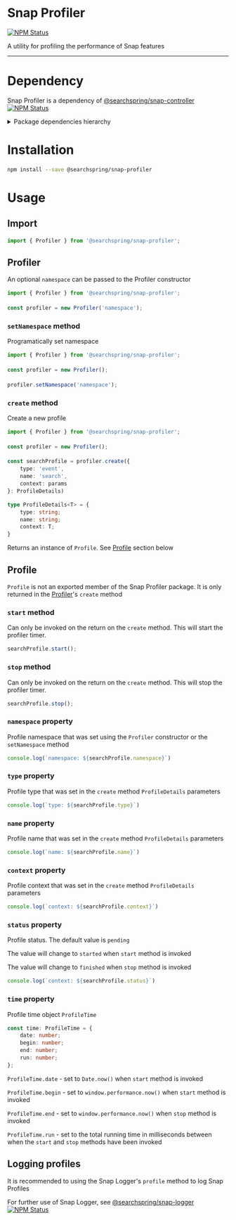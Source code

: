 # Snap Profiler

<a href="https://www.npmjs.com/package/@searchspring/snap-profiler"><img alt="NPM Status" src="https://img.shields.io/npm/v/@searchspring/snap-profiler.svg?style=flat"></a>

A utility for profiling the performance of Snap features

---

# Dependency

Snap Profiler is a dependency of [@searchspring/snap-controller](../snap-controller) <a href="https://www.npmjs.com/package/@searchspring/snap-controller"><img alt="NPM Status" src="https://img.shields.io/npm/v/@searchspring/snap-controller.svg?style=flat"></a>


<details>
    <summary>Package dependencies hierarchy</summary>
    <br/>
    <img src="../../images/snap-dependencies.jpg"/>
</details>


# Installation

```bash
npm install --save @searchspring/snap-profiler
```


# Usage
## Import
```typescript
import { Profiler } from '@searchspring/snap-profiler';
```


<h2 id="Profiler">Profiler</h2>

An optional `namespace` can be passed to the Profiler constructor

```typescript
import { Profiler } from '@searchspring/snap-profiler';

const profiler = new Profiler('namespace');
```

### `setNamespace` method

Programatically set namespace

```typescript
import { Profiler } from '@searchspring/snap-profiler';

const profiler = new Profiler();

profiler.setNamespace('namespace');
```

### `create` method
Create a new profile

```typescript
import { Profiler } from '@searchspring/snap-profiler';

const profiler = new Profiler();

const searchProfile = profiler.create({ 
    type: 'event', 
    name: 'search', 
    context: params
}: ProfileDetails)
```

```typescript
type ProfileDetails<T> = { 
    type: string; 
    name: string; 
    context: T;
}
```

Returns an instance of `Profile`. See [Profile](#Profile) section below


<h2 id="Profile">Profile</h2>

`Profile` is not an exported member of the Snap Profiler package. It is only returned in the [Profiler](#Profiler)'s `create` method

### `start` method
Can only be invoked on the return on the `create` method. 
This will start the profiler timer.

```typescript
searchProfile.start();
```

### `stop` method
Can only be invoked on the return on the `create` method. 
This will stop the profiler timer.

```typescript
searchProfile.stop();
```

### `namespace` property
Profile namespace that was set using the `Profiler` constructor or the `setNamespace` method

```typescript
console.log(`namespace: ${searchProfile.namespace}`)
```

### `type` property
Profile type that was set in the `create` method `ProfileDetails` parameters

```typescript
console.log(`type: ${searchProfile.type}`)
```

### `name` property
Profile name that was set in the `create` method `ProfileDetails` parameters

```typescript
console.log(`name: ${searchProfile.name}`)
```

### `context` property
Profile context that was set in the `create` method `ProfileDetails` parameters

```typescript
console.log(`context: ${searchProfile.context}`)
```

### `status` property
Profile status. The default value is `pending`

The value will change to `started` when `start` method is invoked

The value will change to `finished` when `stop` method is invoked

```typescript
console.log(`context: ${searchProfile.status}`)
```

### `time` property
Profile time object `ProfileTime`

```typescript
const time: ProfileTime = {
	date: number;
	begin: number;
	end: number;
	run: number;
};
```

`ProfileTime.date` - set to `Date.now()` when `start` method is invoked

`ProfileTime.begin` - set to `window.performance.now()` when `start` method is invoked

`ProfileTime.end` - set to `window.performance.now()` when `stop` method is invoked

`ProfileTime.run` - set to the total running time in milliseconds between when the `start` and `stop` methods have been invoked


## Logging profiles
It is recommended to using the Snap Logger's `profile` method to log Snap Profiles

For further use of Snap Logger, see [@searchspring/snap-logger](../snap-logger) <a href="https://www.npmjs.com/package/@searchspring/snap-logger"><img alt="NPM Status" src="https://img.shields.io/npm/v/@searchspring/snap-logger.svg?style=flat"></a>

